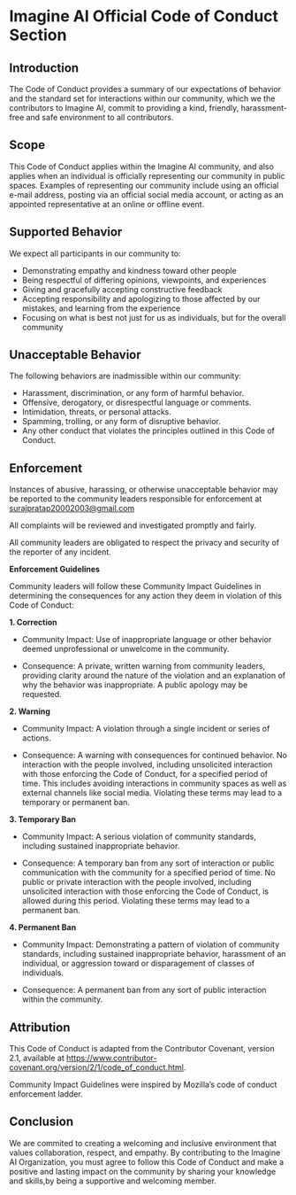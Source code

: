 # Imagine AI Official Code of Conduct Section

## Introduction

The Code of Conduct provides a summary of our expectations of behavior and the standard set for interactions within our community, which we the contributors to Imagine AI, commit to providing a kind, friendly, harassment-free and safe environment to all contributors.

## Scope

This Code of Conduct applies within the Imagine AI community, and also applies when an individual is officially representing our community in public spaces. Examples of representing our community include using an official e-mail address, posting via an official social media account, or acting as an appointed representative at an online or offline event.

## Supported Behavior

We expect all participants in our community to:

- Demonstrating empathy and kindness toward other people
- Being respectful of differing opinions, viewpoints, and experiences
- Giving and gracefully accepting constructive feedback
- Accepting responsibility and apologizing to those affected by our mistakes, and learning from the experience
- Focusing on what is best not just for us as individuals, but for the overall community

## Unacceptable Behavior

The following behaviors are inadmissible within our community:

- Harassment, discrimination, or any form of harmful behavior.
- Offensive, derogatory, or disrespectful language or comments.
- Intimidation, threats, or personal attacks.
- Spamming, trolling, or any form of disruptive behavior.
- Any other conduct that violates the principles outlined in this Code of Conduct.

## Enforcement

Instances of abusive, harassing, or otherwise unacceptable behavior may be reported to the community leaders responsible for enforcement at surajpratap20002003@gmail.com

All complaints will be reviewed and investigated promptly and fairly.

All community leaders are obligated to respect the privacy and security of the reporter of any incident.

**Enforcement Guidelines**

Community leaders will follow these Community Impact Guidelines in determining the consequences for any action they deem in violation of this Code of Conduct:

**1. Correction**

- Community Impact: Use of inappropriate language or other behavior deemed unprofessional or unwelcome in the community.

- Consequence: A private, written warning from community leaders, providing clarity around the nature of the violation and an explanation of why the behavior was inappropriate. A public apology may be requested.

**2. Warning**

- Community Impact: A violation through a single incident or series of actions.

- Consequence: A warning with consequences for continued behavior. No interaction with the people involved, including unsolicited interaction with those enforcing the Code of Conduct, for a specified period of time. This includes avoiding interactions in community spaces as well as external channels like social media. Violating these terms may lead to a temporary or permanent ban.

**3. Temporary Ban**

- Community Impact: A serious violation of community standards, including sustained inappropriate behavior.

- Consequence: A temporary ban from any sort of interaction or public communication with the community for a specified period of time. No public or private interaction with the people involved, including unsolicited interaction with those enforcing the Code of Conduct, is allowed during this period. Violating these terms may lead to a permanent ban.

**4. Permanent Ban**

- Community Impact: Demonstrating a pattern of violation of community standards, including sustained inappropriate behavior, harassment of an individual, or aggression toward or disparagement of classes of individuals.

- Consequence: A permanent ban from any sort of public interaction within the community.

## Attribution

This Code of Conduct is adapted from the Contributor Covenant, version 2.1, available at https://www.contributor-covenant.org/version/2/1/code_of_conduct.html.

Community Impact Guidelines were inspired by Mozilla’s code of conduct enforcement ladder.

## Conclusion

We are commited to creating a welcoming and inclusive environment that values collaboration, respect, and empathy. By contributing to the Imagine AI Organization, you must agree to follow this Code of Conduct and make a positive and lasting impact on the community by sharing your knowledge and skills,by being a supportive and welcoming member.
